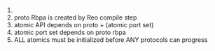 1.
1. proto Rbpa is created by Reo compile step
1. atomic API depends on proto + (atomic port set)
1. atomic port set depends on proto rbpa
2. ALL atomics must be initialized before ANY protocols can progress